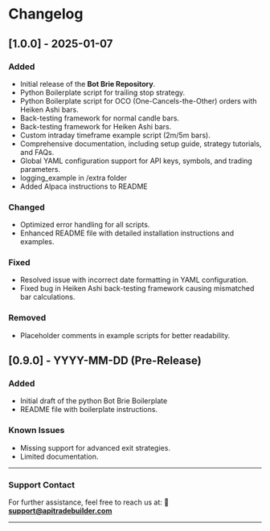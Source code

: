 # Changelog

## [1.0.0] - 2025-01-07
### Added
- Initial release of the **Bot Brie Repository**.
- Python Boilerplate script for trailing stop strategy.
- Python Boilerplate script for OCO (One-Cancels-the-Other) orders with Heiken Ashi bars.
- Back-testing framework for normal candle bars.
- Back-testing framework for Heiken Ashi bars.
- Custom intraday timeframe example script (2m/5m bars).
- Comprehensive documentation, including setup guide, strategy tutorials, and FAQs.
- Global YAML configuration support for API keys, symbols, and trading parameters.
- logging_example in /extra folder
- Added Alpaca instructions to README

### Changed
- Optimized error handling for all scripts.
- Enhanced README file with detailed installation instructions and examples.

### Fixed
- Resolved issue with incorrect date formatting in YAML configuration.
- Fixed bug in Heiken Ashi back-testing framework causing mismatched bar calculations.

### Removed
- Placeholder comments in example scripts for better readability.

## [0.9.0] - YYYY-MM-DD (Pre-Release)
### Added
- Initial draft of the python Bot Brie Boilerplate
- README file with boilerplate instructions.

### Known Issues
- Missing support for advanced exit strategies.
- Limited documentation.

---


### **Support Contact**
For further assistance, feel free to reach us at:
📧 **[support@apitradebuilder.com](mailto:support@apitradebuilder.com)**

---